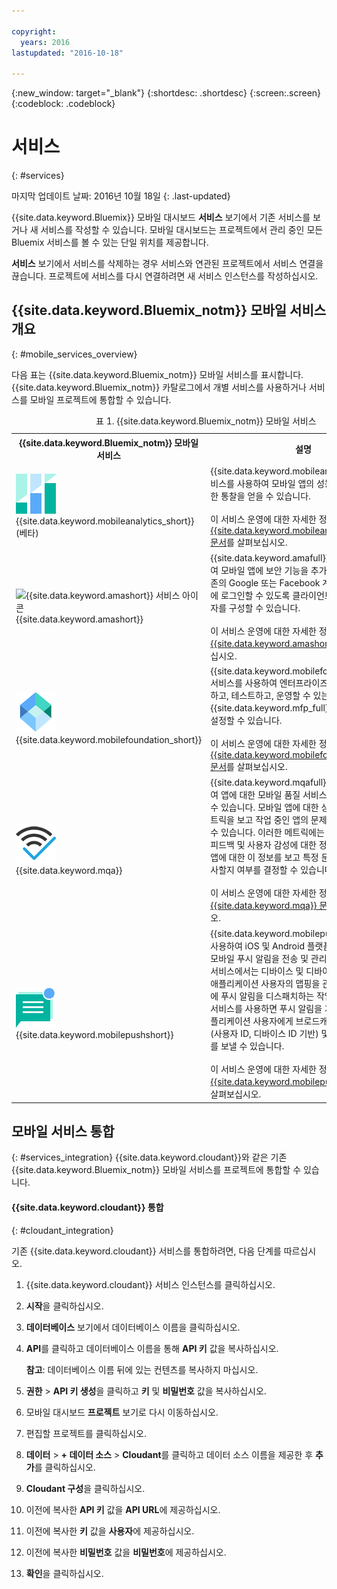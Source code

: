 ```yaml
---

copyright:
  years: 2016
lastupdated: "2016-10-18"

---
```

{:new_window: target="_blank"}
{:shortdesc: .shortdesc}
{:screen:.screen}
{:codeblock: .codeblock}

# 서비스
{: #services}

마지막 업데이트 날짜: 2016년 10월 18일
{: .last-updated}

{{site.data.keyword.Bluemix}} 모바일 대시보드 **서비스** 보기에서 기존 서비스를 보거나 새 서비스를 작성할 수 있습니다. 모바일 대시보드는 프로젝트에서 관리 중인 모든 Bluemix 서비스를 볼 수 있는 단일 위치를 제공합니다.   

**서비스** 보기에서 서비스를 삭제하는 경우 서비스와 연관된 프로젝트에서 서비스 연결을 끊습니다. 프로젝트에 서비스를 다시 연결하려면 새 서비스 인스턴스를 작성하십시오. 

## {{site.data.keyword.Bluemix_notm}} 모바일 서비스 개요
{: #mobile_services_overview}

다음 표는 {{site.data.keyword.Bluemix_notm}} 모바일 서비스를 표시합니다. {{site.data.keyword.Bluemix_notm}} 카탈로그에서 개별 서비스를 사용하거나 서비스를 모바일 프로젝트에 통합할 수 있습니다.

<table summary="이 표는 {{site.data.keyword.Bluemix_notm}} 모바일 서비스를 설명하고 서비스 문서에 대한 링크를 제공합니다.">
<caption>표 1. {{site.data.keyword.Bluemix_notm}} 모바일 서비스</caption>
<th>{{site.data.keyword.Bluemix_notm}} 모바일 서비스</th>
<th>설명</th>
<tr>
<td> <img src="images/mobile_analytics_icon.png" alt="{{site.data.keyword.mobileanalytics_short}} 아이콘"><br/>{{site.data.keyword.mobileanalytics_short}}(베타)</td>
<td valign="top">{{site.data.keyword.mobileanalytics_full}} 서비스를 사용하여 모바일 앱의 성능과 사용 방법에 대한 통찰을 얻을 수 있습니다.<br/><br/>
이 서비스 운영에 대한 자세한 정보는 <a href="../services/mobileanalytics/index.html" alt="{{site.data.keyword.mobileanalytics_short}} 문서 링크">{{site.data.keyword.mobileanalytics_short}} 문서</a>를 살펴보십시오.
</td>
</tr>
<tr>
<td><img src="images/authentication_icon
.png" alt="{{site.data.keyword.amashort}} 서비스 아이콘"><br/>{{site.data.keyword.amashort}}</td>
<td valign="top">{{site.data.keyword.amafull}} 서비스를 사용하여 모바일 앱에 보안 기능을 추가할 수 있습니다. 기존의 Google 또는 Facebook 계정을 사용하여 앱에 로그인할 수 있도록 클라이언트 인증 및 ID 제공자를 구성할 수 있습니다.<br/><br/>
이 서비스 운영에 대한 자세한 정보는 <a href="../services/mobileaccess/index.html" alt="{{site.data.keyword.amashort}} 문서 링크">{{site.data.keyword.amashort}} 문서</a>를 살펴보십시오.</td>
</tr>
<tr>
<td><img src="images/MFPFoundation_icon.png" alt="{{site.data.keyword.mobilefoundation_short}} 서비스 아이콘"><br/> {{site.data.keyword.mobilefoundation_short}}</td>
<td valign="top">{{site.data.keyword.mobilefoundation_long}} 서비스를 사용하여 엔터프라이즈 모바일 앱을 개발하고, 테스트하고, 운영할 수 있는 {{site.data.keyword.mfp_full}} 환경을 신속하게 설정할 수 있습니다.<br/><br/>
이 서비스 운영에 대한 자세한 정보는 <a href="../services/mobilefoundation/index.html" alt="{{site.data.keyword.mobilefoundation_short}} 문서 링크">{{site.data.keyword.mobilefoundation_short}} 문서</a>를 살펴보십시오.</td>
</tr>
<tr>
<td><img src="images/mqa_icon.png" alt="{{site.data.keyword.mqa}} 서비스 아이콘"><br/>{{site.data.keyword.mqa}}</td>
<td valign="top">{{site.data.keyword.mqafull}} 서비스를 사용하여 앱에 대한 모바일 품질 서비스를 검색 및 설정할 수 있습니다. 모바일 앱에 대한 상위 레벨의 품질 메트릭을 보고 작업 중인 앱의 문제를 신속하게 파악할 수 있습니다. 이러한 메트릭에는 충돌, 버그, 사용자 피드백 및 사용자 감성에 대한 정보가 포함됩니다. 앱에 대한 이 정보를 보고 특정 문제를 더 자세히 조사할지 여부를 결정할 수 있습니다.<br/><br/>
이 서비스 운영에 대한 자세한 정보는 <a href="../services/MobileQualityAssurance/index.html" alt="{{site.data.keyword.mqa}} 문서 링크">{{site.data.keyword.mqa}} 문서</a>를 살펴보십시오. </td>
</tr>
<tr>
<td><img src="images/push_icon.png" alt="Push Notifications 서비스 아이콘"><br/>{{site.data.keyword.mobilepushshort}}</td>
<td valign="top">{{site.data.keyword.mobilepushfull}} 서비스를 사용하여 iOS 및 Android 플랫폼을 대상으로 하는 모바일 푸시 알림을 전송 및 관리할 수 있습니다. 이 서비스에서는 디바이스 및 디바이스 플랫폼에 대한 애플리케이션 사용자의 맵핑을 관리하고 디바이스에 푸시 알림을 디스패치하는 작업을 처리합니다. 이 서비스를 사용하면 푸시 알림을 기반으로 모바일 애플리케이션 사용자에게 브로드캐스트, 유니캐스트(사용자 ID, 디바이스 ID 기반) 및 태그(또는 주제)를 보낼 수 있습니다.<br/><br/>
이 서비스 운영에 대한 자세한 정보는 <a href="../services/mobilepush/index.html" alt="{{site.data.keyword.mobilepushshort}} 문서 링크">{{site.data.keyword.mobilepushshort}} 문서</a>를 살펴보십시오.</td>
</table>

## 모바일 서비스 통합
{: #services_integration}
{{site.data.keyword.cloudant}}와 같은 기존 {{site.data.keyword.Bluemix_notm}} 모바일 서비스를 프로젝트에 통합할 수 있습니다. 


#### {{site.data.keyword.cloudant}} 통합
{: #cloudant_integration}

기존 {{site.data.keyword.cloudant}} 서비스를 통합하려면, 다음 단계를 따르십시오.

1. {{site.data.keyword.cloudant}} 서비스 인스턴스를 클릭하십시오.
2. **시작**을 클릭하십시오.
3. **데이터베이스** 보기에서 데이터베이스 이름을 클릭하십시오.
4. **API**를 클릭하고 데이터베이스 이름을 통해 **API 키** 값을 복사하십시오.

   **참고**: 데이터베이스 이름 뒤에 있는 컨텐츠를 복사하지 마십시오.

5. **권한** > **API 키 생성**을 클릭하고 **키** 및 **비밀번호** 값을 복사하십시오.
6. 모바일 대시보드 **프로젝트** 보기로 다시 이동하십시오.
7. 편집할 프로젝트를 클릭하십시오.
8. **데이터** > **+ 데이터 소스** > **Cloudant**를 클릭하고 데이터 소스 이름을 제공한 후 **추가**를 클릭하십시오.
9. **Cloudant 구성**을 클릭하십시오.
10. 이전에 복사한 **API 키** 값을 **API URL**에 제공하십시오.
11. 이전에 복사한 **키** 값을 **사용자**에 제공하십시오.
12. 이전에 복사한 **비밀번호** 값을 **비밀번호**에 제공하십시오.
13. **확인**을 클릭하십시오.
